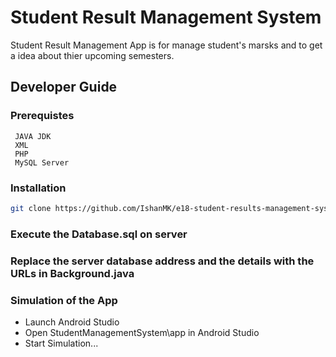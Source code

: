# Student Result Management System

Student Result Management App is for manage student's marsks and to get a idea about thier upcoming semesters.


## Developer Guide

### Prerequistes 
     JAVA JDK
     XML
     PHP
     MySQL Server

### Installation
```sh
git clone https://github.com/IshanMK/e18-student-results-management-system.git
```

### Execute the Database.sql on server
### Replace the server database address and the details with the URLs in Background.java
### Simulation of the App

* Launch Android Studio
* Open StudentManagementSystem\app in Android Studio
* Start Simulation... 
